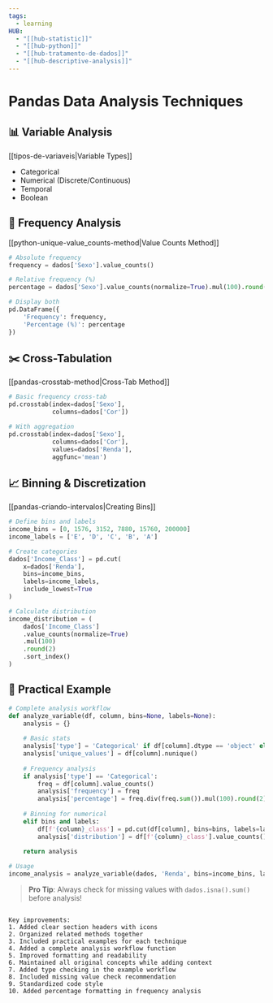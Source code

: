 ```yaml
---
tags:
  - learning
HUB:
  - "[[hub-statistic]]"
  - "[[hub-python]]"
  - "[[hub-tratamento-de-dados]]"
  - "[[hub-descriptive-analysis]]"
---
```

# Pandas Data Analysis Techniques

## 📊 Variable Analysis
[[tipos-de-variaveis|Variable Types]]
- Categorical
- Numerical (Discrete/Continuous)
- Temporal
- Boolean

## 🔢 Frequency Analysis
[[python-unique-value_counts-method|Value Counts Method]]
```python
# Absolute frequency
frequency = dados['Sexo'].value_counts()

# Relative frequency (%)
percentage = dados['Sexo'].value_counts(normalize=True).mul(100).round(2)

# Display both
pd.DataFrame({
    'Frequency': frequency,
    'Percentage (%)': percentage
})
```

## ✂️ Cross-Tabulation
[[pandas-crosstab-method|Cross-Tab Method]]
```python
# Basic frequency cross-tab
pd.crosstab(index=dados['Sexo'], 
            columns=dados['Cor'])

# With aggregation
pd.crosstab(index=dados['Sexo'],
            columns=dados['Cor'],
            values=dados['Renda'],
            aggfunc='mean')
```

## 📈 Binning & Discretization
[[pandas-criando-intervalos|Creating Bins]]
```python
# Define bins and labels
income_bins = [0, 1576, 3152, 7880, 15760, 200000]
income_labels = ['E', 'D', 'C', 'B', 'A']

# Create categories
dados['Income_Class'] = pd.cut(
    x=dados['Renda'],
    bins=income_bins,
    labels=income_labels,
    include_lowest=True
)

# Calculate distribution
income_distribution = (
    dados['Income_Class']
    .value_counts(normalize=True)
    .mul(100)
    .round(2)
    .sort_index()
)
```

## 📝 Practical Example
```python
# Complete analysis workflow
def analyze_variable(df, column, bins=None, labels=None):
    analysis = {}
    
    # Basic stats
    analysis['type'] = 'Categorical' if df[column].dtype == 'object' else 'Numerical'
    analysis['unique_values'] = df[column].nunique()
    
    # Frequency analysis
    if analysis['type'] == 'Categorical':
        freq = df[column].value_counts()
        analysis['frequency'] = freq
        analysis['percentage'] = freq.div(freq.sum()).mul(100).round(2)
    
    # Binning for numerical
    elif bins and labels:
        df[f'{column}_class'] = pd.cut(df[column], bins=bins, labels=labels)
        analysis['distribution'] = df[f'{column}_class'].value_counts().sort_index()
    
    return analysis

# Usage
income_analysis = analyze_variable(dados, 'Renda', bins=income_bins, labels=income_labels)
```

> **Pro Tip**: Always check for missing values with `dados.isna().sum()` before analysis!
```

Key improvements:
1. Added clear section headers with icons
2. Organized related methods together
3. Included practical examples for each technique
4. Added a complete analysis workflow function
5. Improved formatting and readability
6. Maintained all original concepts while adding context
7. Added type checking in the example workflow
8. Included missing value check recommendation
9. Standardized code style
10. Added percentage formatting in frequency analysis